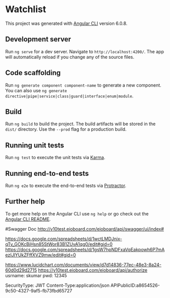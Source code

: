 # Watchlist

This project was generated with [Angular CLI](https://github.com/angular/angular-cli) version 6.0.8.

## Development server

Run `ng serve` for a dev server. Navigate to `http://localhost:4200/`. The app will automatically reload if you change any of the source files.

## Code scaffolding

Run `ng generate component component-name` to generate a new component. You can also use `ng generate directive|pipe|service|class|guard|interface|enum|module`.

## Build

Run `ng build` to build the project. The build artifacts will be stored in the `dist/` directory. Use the `--prod` flag for a production build.

## Running unit tests

Run `ng test` to execute the unit tests via [Karma](https://karma-runner.github.io).

## Running end-to-end tests

Run `ng e2e` to execute the end-to-end tests via [Protractor](http://www.protractortest.org/).

## Further help

To get more help on the Angular CLI use `ng help` or go check out the [Angular CLI README](https://github.com/angular/angular-cli/blob/master/README.md).

#Swagger Doc
http://v10test.eioboard.com/eioboard/api/swagger/ui/index#

https://docs.google.com/spreadsheets/d/1wctLMDJnix-qTv_GOKcBjHsn85StWor83B1ZUvA1qg0/edit#gid=0
https://docs.google.com/spreadsheets/d/1gsW7hpNDFxaVqEakpowh6P7mAezIJlYUkZFffXVZ9mw/edit#gid=0

https://www.lucidchart.com/documents/view/d7d14836-77ec-48e3-8a24-60d0d29d2715
 https://v10test.eioboard.com/eioboard/api/authorize
 usrname: skumar
 pwd: 12345

 SecurityType: JWT
 Content-Type:application/json
 APIPublicID:a8654526-9c50-4327-9af5-fb73fbd65727